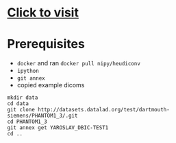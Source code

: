# [Click to visit](https://mgxd.github.io/)

# Prerequisites
* `docker` and ran `docker pull nipy/heudiconv`
* `ipython`
* `git annex`
* copied example dicoms
```
mkdir data
cd data
git clone http://datasets.datalad.org/test/dartmouth-siemens/PHANTOM1_3/.git
cd PHANTOM1_3
git annex get YAROSLAV_DBIC-TEST1
cd ..
```
